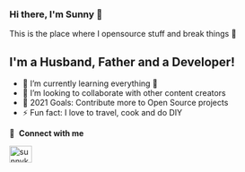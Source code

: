 ### Hi there, I'm Sunny 👋
This is the place where I opensource stuff and break things :rofl:

## I'm a Husband, Father and a Developer!

- 🌱 I’m currently learning everything 🤣
- 👯 I’m looking to collaborate with other content creators
- 🥅 2021 Goals: Contribute more to Open Source projects
- ⚡ Fun fact: I love to travel, cook and do DIY

🔗 &nbsp;**Connect with me**
<p align="left">

<a href="https://www.linkedin.com/in/sunnykotecha/" target="blank"><img align="center" src="https://raw.githubusercontent.com/rahuldkjain/github-profile-readme-generator/master/src/images/icons/Social/linked-in-alt.svg" alt="sunnykotecha" height="30" width="40" /></a>

</p>

